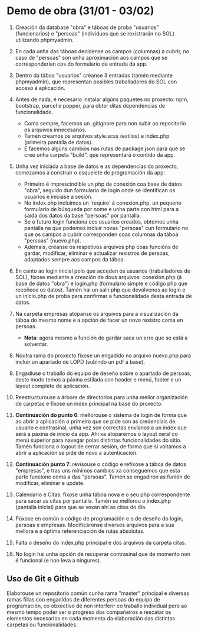 # Demo de obra (31/01 - 03/02)

1. Creación da database "obra" e táboas de proba "usuarios" (funcionarios) e "persoas" (individuos que se rexistrarán no SOL) utilizando phpmyadmin.
2. En cada unha das táboas decídense os campos (columnas) a cubrir, no caso de "persoas" son unha aproximación aos campos que se corresponderían cos do formulario de entrada da app.
3. Dentro da táboa "usuarios" créanse 3 entradas (tamén mediante phpmyadmin), que representan posibles traballadores do SOL con acceso á aplicación.
4. Antes de nada, é necesario instalar algúns paquetes no proxecto: npm, bootstrap, parcel e popper, para obter ditas dependencias de funcionalidade.
   - Coma sempre, facemos un .gitignore para non subir ao repositorio os arquivos innecesarios.
   - Tamén creamos os arquivos style.scss (estilos) e index.php (primeira pantalla de datos).
   - E facemos algúns cambios nas rutas de package.json para que se cree unha carpeta "build", que representará o contido da app.
5. Unha vez iniciada a base de datos e as dependencias do proxecto, comezamos a construir o esquelete de programación da app:
   - Primeiro é imprescindible un php de conexión coa base de datos "obra", seguido dun formulario de login onde se identifican os usuarios e iníciase a sesión.
   - No index.php incluimos un 'require' á conexion.php, un pequeno formulario de búsqueda por nome e unha parte con html para a saída dos datos da base "persoas" por pantalla.
   - Se o futuro login funciona cos usuarios creados, obtemos unha pantalla na que podemos incluir novas "persoas" cun formulario no que os campos a cubrir corresponden coas columnas da táboa "persoas" (nuevo.php).
   - Ademais, créanse os respetivos arquivos php coas funcións de gardar, modificar, eliminar e actualizar rexistros de persoas, adaptados sempre aos campos da táboa.
6. En canto ao login inicial polo que acceden os usuarios (traballadores de SOL), fíxose mediante a creación de dous arquivos: conexion.php (á base de datos "obra") e login.php (formulario simple e código php que recoñece os datos). Tamén hai un salir.php que devólvenos ao login e un inicio.php de proba para confirmar a funcionalidade desta entrada de datos.
7. Na carpeta empresas atópanse os arquivos para a visualización da táboa do mesmo nome e a opción de facer un novo rexistro coma en persoas.

   - **Nota**: agora mesmo a función de gardar saca un erro que se está a solventar.

8. Noutra rama do proxecto fíxose un engadido no arquivo nuevo.php para incluir un apartado de LOPD (subindo un pdf á base).
9. Engadiuse o traballo do equipo de deseño sobre o apartado de persoas, deste modo temos a páxina estilada con header e menú, footer e un layout completo de aplicación.
10. Reestructurouse a árbore de directorios para unha mellor organización de carpetas e fíxose un index principal na base do proxecto.
11. **Continuación do punto 6**: mellorouse o sistema de login de forma que ao abrir a aplicación o primeiro que se pide son as credenciais de usuario e contrasinal, unha vez son correctas envíanos a un index que será a páxina de inicio da app. Ahí xa atoparemos o layout xeral co menú superior para navegar polas distintas funcionalidades do sitio. Tamén funciona o logout de cerrar sesión, de forma que si voltamos a abrir a aplicación se pide de novo a autenticación.
12. **Continuación punto 7**: revisouse o código e refíxose a táboa de datos "empresas", e tras uns mínimos cambios xa conseguemos que esta parte funcione coma a das "persoas". Tamén se engadiron as funión de modificar, eliminar e update.
13. Calendario e Citas: fíxose unha táboa nova e o seu php correspondente para sacar as citas por pantalla. Tamén se mellorou o index.php (pantalla inicial) para que se vexan ahí as citas do día.
14. Púxose en común o código de programación e o de deseño do login, persoas e empresas. Modificáronse diversos arquivos para a súa mellora e a óptima referenciación de rutas absolutas.
15. Falta o deseño do index.php principal e dos arquivos da carpeta citas.
16. No login hai unha opción de recuperar contrasinal que de momento non é funcional (e non leva a ningures).

## Uso de Git e Github

Elaborouse un repositorio común cunha rama "master" principal e diversas ramas fillas con engadidos de diferentes persoas do equipo de programación, co obxectivo de non interferir co traballo individual pero ao mesmo tempo poder ver o progreso dos compañeiros e rescatar os elementos necesarios en cada momento da elaboración das distintas carpetas ou funcionalidades.
